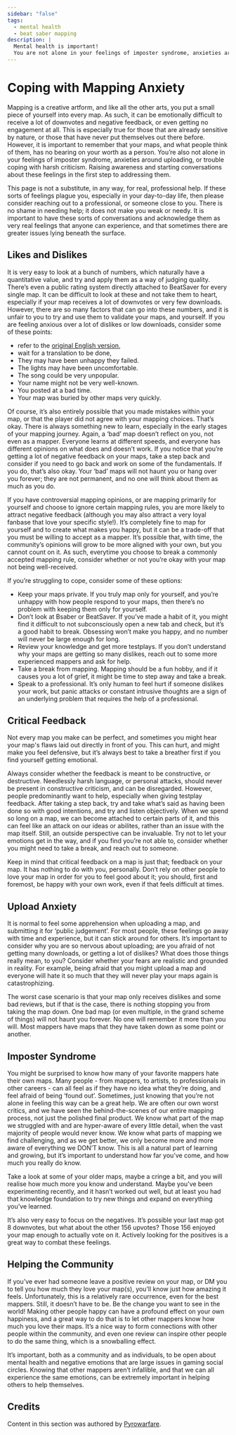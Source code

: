 ```yaml
---
sidebar: "false"
tags:
  - mental health
  - beat saber mapping
description: |
  Mental health is important!
  You are not alone in your feelings of imposter syndrome, anxieties around uploading, or trouble coping with harsh criticism. Read more on coping with these feeling here!
---
```


# Coping with Mapping Anxiety
Mapping is a creative artform, and like all the other arts, you put a small piece of yourself into every map. As such, it can be emotionally difficult to receive a lot of downvotes and negative feedback, or even getting no engagement at all. This is especially true for those that are already sensitive by nature, or those that have never put themselves out there before. However, it is important to remember that your maps, and what people think of them, has no bearing on your worth as a person. You’re also not alone in your feelings of imposter syndrome, anxieties around uploading, or trouble coping with harsh criticism. Raising awareness and starting conversations about these feelings in the first step to addressing them.

This page is not a substitute, in any way, for real, professional help. If these sorts of feelings plague you, especially in your day-to-day life, then please consider reaching out to a professional, or someone close to you. There is no shame in needing help; it does not make you weak or needy. It is important to have these sorts of conversations and acknowledge them as very real feelings that anyone can experience, and that sometimes there are greater issues lying beneath the surface.

## Likes and Dislikes
It is very easy to look at a bunch of numbers, which naturally have a quantitative value, and try and apply them as a way of judging quality. There’s even a public rating system directly attached to BeatSaver for every single map. It can be difficult to look at these and not take them to heart, especially if your map receives a lot of downvotes or very few downloads. However, there are so many factors that can go into these numbers, and it is unfair to you to try and use them to validate your maps, and yourself. If you are feeling anxious over a lot of dislikes or low downloads, consider some of these points:

* refer to the [original English version](../../mapping/mapping-anxiety.md),
* wait for a translation to be done,
* They may have been unhappy they failed.
* The lights may have been uncomfortable.
* The song could be very unpopular.
* Your name might not be very well-known.
* You posted at a bad time.
* Your map was buried by other maps very quickly.

Of course, it’s also entirely possible that you made mistakes within your map, or that the player did not agree with your mapping choices. That’s okay. There is always something new to learn, especially in the early stages of your mapping journey. Again, a ‘bad’ map doesn’t reflect on you, not even as a mapper. Everyone learns at different speeds, and everyone has different opinions on what does and doesn’t work. If you notice that you’re getting a lot of negative feedback on your maps, take a step back and consider if you need to go back and work on some of the fundamentals. If you do, that’s also okay. Your ‘bad’ maps will not haunt you or hang over you forever; they are not permanent, and no one will think about them as much as you do.

If you have controversial mapping opinions, or are mapping primarily for yourself and choose to ignore certain mapping rules, you are more likely to attract negative feedback (although you may also attract a very loyal fanbase that love your specific style!). It’s completely fine to map for yourself and to create what makes you happy, but it can be a trade-off that you must be willing to accept as a mapper. It’s possible that, with time, the community’s opinions will grow to be more aligned with your own, but you cannot count on it. As such, everytime you choose to break a commonly accepted mapping rule, consider whether or not you’re okay with your map not being well-received.

If you’re struggling to cope, consider some of these options:

* Keep your maps private. If you truly map only for yourself, and you’re unhappy with how people respond to your maps, then there’s no problem with keeping them only for yourself.
* Don’t look at Bsaber or BeatSaver. If you’ve made a habit of it, you might find it difficult to not subconsciously open a new tab and check, but it’s a good habit to break. Obsessing won’t make you happy, and no number will never be large enough for long.
* Review your knowledge and get more testplays. If you don’t understand why your maps are getting so many dislikes, reach out to some more experienced mappers and ask for help.
* Take a break from mapping. Mapping should be a fun hobby, and if it causes you a lot of grief, it might be time to step away and take a break.
* Speak to a professional. It’s only human to feel hurt if someone dislikes your work, but panic attacks or constant intrusive thoughts are a sign of an underlying problem that requires the help of a professional.

## Critical Feedback
Not every map you make can be perfect, and sometimes you might hear your map's flaws laid out directly in front of you. This can hurt, and might make you feel defensive, but it’s always best to take a breather first if you find yourself getting emotional.

Always consider whether the feedback is meant to be constructive, or destructive. Needlessly harsh language, or personal attacks, should never be present in constructive criticism, and can be disregarded. However, people predominantly want to help, especially when giving testplay feedback. After taking a step back, try and take what’s said as having been done so with good intentions, and try and listen objectively. When we spend so long on a map, we can become attached to certain parts of it, and this can feel like an attack on our ideas or abilites, rather than an issue with the map itself. Still, an outside perspective can be invaluable. Try not to let your emotions get in the way, and if you find you’re not able to, consider whether you might need to take a break, and reach out to someone.

Keep in mind that critical feedback on a map is just that; feedback on your map. It has nothing to do with you, personally. Don’t rely on other people to love your map in order for you to feel good about it; you should, first and foremost, be happy with your own work, even if that feels difficult at times.

## Upload Anxiety
It is normal to feel some apprehension when uploading a map, and submitting it for ‘public judgement’. For most people, these feelings go away with time and experience, but it can stick around for others. It’s important to consider why you are so nervous about uploading; are you afraid of not getting many downloads, or getting a lot of dislikes? What does those things really mean, to you? Consider whether your fears are realistic and grounded in reality. For example, being afraid that you might upload a map and everyone will hate it so much that they will never play your maps again is catastrophizing.

The worst case scenario is that your map only receives dislikes and some bad reviews, but if that is the case, there is nothing stopping you from taking the map down. One bad map (or even multiple, in the grand scheme of things) will not haunt you forever. No one will remember it more than you will. Most mappers have maps that they have taken down as some point or another.

## Imposter Syndrome
You might be surprised to know how many of your favorite mappers hate their own maps. Many people - from mappers, to artists, to professionals in other careers - can all feel as if they have no idea what they’re doing, and feel afraid of being ‘found out’. Sometimes, just knowing that you’re not alone in feeling this way can be a great help. We are often our own worst critics, and we have seen the behind-the-scenes of our entire mapping process, not just the polished final product. We know what part of the map we struggled with and are hyper-aware of every little detail, when the vast majority of people would never know. We know what parts of mapping we find challenging, and as we get better, we only become more and more aware of everything we DON’T know. This is all a natural part of learning and growing, but it’s important to understand how far you’ve come, and how much you really do know.

Take a look at some of your older maps, maybe a cringe a bit, and you will realise how much more you know and understand. Maybe you’ve been experimenting recently, and it hasn’t worked out well, but at least you had that knowledge foundation to try new things and expand on everything you’ve learned.

It’s also very easy to focus on the negatives. It’s possible your last map got 8 downvotes, but what about the other 156 upvotes? Those 156 enjoyed your map enough to actually vote on it. Actively looking for the positives is a great way to combat these feelings.

## Helping the Community
If you’ve ever had someone leave a positive review on your map, or DM you to tell you how much they love your map(s), you’ll know just how amazing it feels. Unfortunately, this is a relatively rare occurrence, even for the best mappers. Still, it doesn’t have to be. Be the change you want to see in the world! Making other people happy can have a profound effect on your own happiness, and a great way to do that is to let other mappers know how much you love their maps. It’s a nice way to form connections with other people within the community, and even one review can inspire other people to do the same thing, which is a snowballing effect.

It’s important, both as a community and as individuals, to be open about mental health and negative emotions that are large issues in gaming social circles. Knowing that other mappers aren’t infallible, and that we can all experience the same emotions, can be extremely important in helping others to help themselves.

## Credits
Content in this section was authored by [Pyrowarfare](./mapping-credits.md#pyrowarfare).
